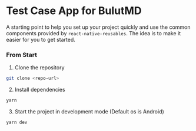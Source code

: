 # Test Case App for BulutMD

A starting point to help you set up your project quickly and use the common components provided by `react-native-reusables`. The idea is to make it easier for you to get started.

### From Start

1. Clone the repository

```bash
git clone <repo-url>
```

2. Install dependencies

```bash
yarn
```

3. Start the project in development mode (Default os is Android)

```bash
yarn dev
```
